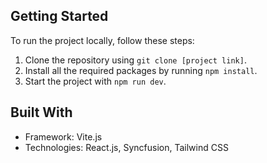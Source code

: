 ## Getting Started

To run the project locally, follow these steps:

1. Clone the repository using `git clone [project link]`.
2. Install all the required packages by running `npm install`.
3. Start the project with `npm run dev`.


## Built With

- Framework: Vite.js
- Technologies: React.js, Syncfusion, Tailwind CSS


  


